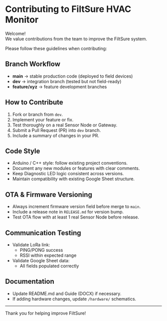 # Contributing to FiltSure HVAC Monitor

Welcome!  
We value contributions from the team to improve the FiltSure system.

Please follow these guidelines when contributing:

## Branch Workflow

- **main** → stable production code (deployed to field devices)
- **dev** → integration branch (tested but not field-ready)
- **feature/xyz** → feature development branches

## How to Contribute

1. Fork or branch from `dev`.
2. Implement your feature or fix.
3. Test thoroughly on a real Sensor Node or Gateway.
4. Submit a Pull Request (PR) into `dev` branch.
5. Include a summary of changes in your PR.

## Code Style

- Arduino / C++ style: follow existing project conventions.
- Document any new modules or features with clear comments.
- Keep Diagnostic LED logic consistent across versions.
- Maintain compatibility with existing Google Sheet structure.

## OTA & Firmware Versioning

- Always increment firmware version field before merge to `main`.
- Include a release note in `RELEASE.md` for version bump.
- Test OTA flow with at least 1 real Sensor Node before release.

## Communication Testing

- Validate LoRa link:
  - PING/PONG success
  - RSSI within expected range
- Validate Google Sheet data:
  - All fields populated correctly

## Documentation

- Update README.md and Guide (DOCX) if necessary.
- If adding hardware changes, update `/hardware/` schematics.

---

Thank you for helping improve FiltSure!
